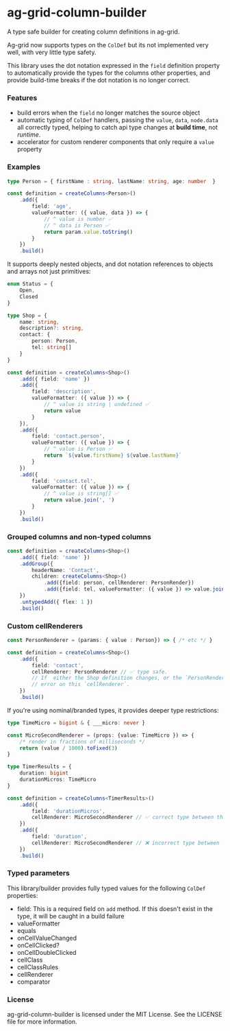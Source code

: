 # ag-grid-column-builder

A type safe builder for creating column definitions in ag-grid. 

Ag-grid now supports types on the `ColDef` but its not implemented very well, with very little type safety. 

This library uses the dot notation expressed in the `field` definition property to automatically provide the types for the columns other properties, and provide build-time breaks if the dot notation is no longer correct. 

### Features

 - build errors when the `field` no longer matches the source object 
 - automatic typing of `ColDef` handlers, passing the `value`, `data`, `node.data` all correctly typed, helping to catch api type changes at **build time**, not _runtime_.
 - accelerator for custom renderer components that only require a `value` property

### Examples

```ts
type Person = { firstName : string, lastName: string, age: number  }

const definition = createColumns<Person>()
    .add({
        field: 'age',
        valueFormatter: ({ value, data }) => {
            // ^ value is number ✅
            // ^ data is Person ✅
            return param.value.toString()
        }
    })
    .build()
```

It supports deeply nested objects, and dot notation references to objects and arrays not just primitives:

```ts
enum Status = {
    Open,
    Closed
}

type Shop = {
    name: string,
    description?: string,
    contact: {
        person: Person,
        tel: string[]
    }
}

const definition = createColumns<Shop>()
    .add({ field: 'name' })
    .add({ 
        field: 'description', 
        valueFormatter: ({ value }) => {
            // ^ value is string | undefined ✅
            return value
        }
    }),
    .add({ 
        field: 'contact.person', 
        valueFormatter: ({ value }) => {
            // ^ value is Person ✅
            return `${value.firstName} ${value.lastName}`
        }
    })
    .add({ 
        field: 'contact.tel', 
        valueFormatter: ({ value }) => {
            // ^ value is string[] ✅
            return value.join(', ')
        }
    })
    .build()
```


### Grouped columns and non-typed columns

```ts
const definition = createColumns<Shop>()
    .add({ field: 'name' })
    .addGroup({
        headerName: 'Contact',
        children: createColumns<Shop>()
            .add({field: person, cellRenderer: PersonRender})
            .add({field: tel, valueFormatter: ({ value }) => value.join(', ')})
    })
    .untypedAdd({ flex: 1 })
    .build()
```

### Custom cellRenderers 

```ts
const PersonRenderer = (params: { value : Person}) => { /* etc */ }

const definition = createColumns<Shop>()
    .add({ 
        field: 'contact', 
        cellRenderer: PersonRenderer // ✅ type safe. 
        // If  either the Shop definition changes, or the `PersonRenderer` it will give a build
        // error on this `cellRenderer`. 
    })
    .build()
```

If you're using nominal/branded types, it provides deeper type restrictions:

```ts
type TimeMicro = bigint & { ___micro: never }

const MicroSecondRenderer = (props: {value: TimeMicro }) => { 
    /* render in fractions of milliseconds */
    return (value / 1000).toFixed(3)
}

type TimerResults = {
    duration: bigint
    durationMicros: TimeMicro
}

const definition = createColumns<TimerResults>()
    .add({ 
        field: 'durationMicros', 
        cellRenderer: MicroSecondRenderer // ✅ correct type between the field property and the renderer
    })
    .add({ 
        field: 'duration', 
        cellRenderer: MicroSecondRenderer // ❌ incorrect type between the field property and the renderer
    })
    .build()
```

### Typed parameters

This library/builder provides fully typed values for the following `ColDef` properties:

- field: This is a required field on `add` method. If this doesn't exist in the type, it will be caught in a build failure
- valueFormatter
- equals
- onCellValueChanged
- onCellClicked?
- onCellDoubleClicked
- cellClass
- cellClassRules
- cellRenderer
- comparator

### License

ag-grid-column-builder is licensed under the MIT License. See the LICENSE file for more information.